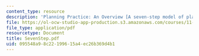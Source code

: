 ```yaml
---
content_type: resource
description: 'Planning Practice: An Overview [A seven-step model of planning practice]'
file: https://ol-ocw-studio-app-production.s3.amazonaws.com/courses/11-201-gateway-planning-action-fall-2002/095548a98c22199615a4ec26b369d4b1_SevenStep.pdf
file_type: application/pdf
resourcetype: Document
title: SevenStep.pdf
uid: 095548a9-8c22-1996-15a4-ec26b369d4b1
---
```

